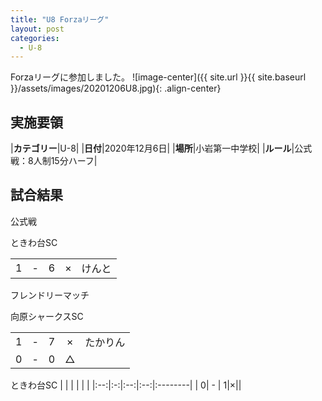 ```yaml
---
title: "U8 Forzaリーグ"
layout: post
categories:
  - U-8
---
```


Forzaリーグに参加しました。
![image-center]({{ site.url }}{{ site.baseurl }}/assets/images/20201206U8.jpg){: .align-center}

## 実施要領

|**カテゴリー**|U-8|
|**日付**|2020年12月6日|
|**場所**|小岩第一中学校|
|**ルール**|公式戦：8人制15分ハーフ|


## 試合結果

公式戦

ときわ台SC

|    |   |    |    |         |
|:--:|:-:|:--:|:--:|:--------|
|   1| - |   6|×|けんと|


フレンドリーマッチ

向原シャークスSC

|    |   |    |    |         |
|:--:|:-:|:--:|:--:|:--------|
|   1| - |   7|×|たかりん|
|   0| - |   0|△||

ときわ台SC
|    |   |    |    |         |
|:--:|:-:|:--:|:--:|:--------|
|   0| - |   1|×||
